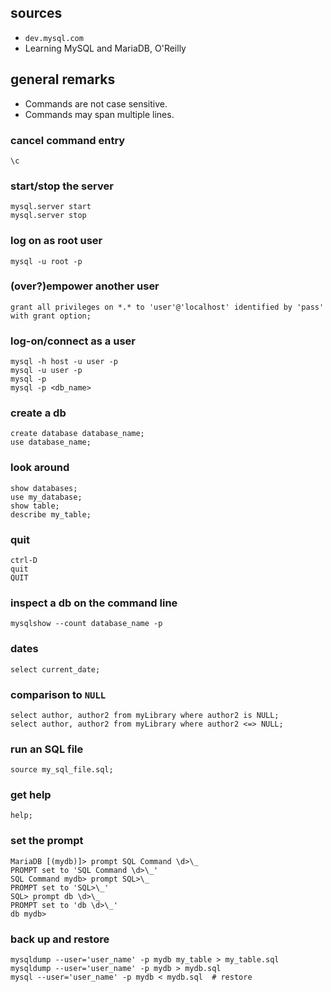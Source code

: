 
## sources

* `dev.mysql.com`
* Learning MySQL and MariaDB, O'Reilly

## general remarks

* Commands are not case sensitive.
* Commands may span multiple lines.

### cancel command entry

    \c

### start/stop the server

    mysql.server start
    mysql.server stop

### log on as root user

    mysql -u root -p

### (over?)empower another user

    grant all privileges on *.* to 'user'@'localhost' identified by 'pass' with grant option;

### log-on/connect as a user

    mysql -h host -u user -p
    mysql -u user -p
    mysql -p
    mysql -p <db_name>

### create a db

    create database database_name;
    use database_name;

### look around

    show databases;
    use my_database;
    show table;
    describe my_table;

### quit

    ctrl-D
    quit
    QUIT

### inspect a db on the command line

    mysqlshow --count database_name -p

### dates

    select current_date;

### comparison to `NULL`

    select author, author2 from myLibrary where author2 is NULL;
    select author, author2 from myLibrary where author2 <=> NULL;

### run an SQL file

    source my_sql_file.sql;

### get help

    help;

### set the prompt

    MariaDB [(mydb)]> prompt SQL Command \d>\_
    PROMPT set to 'SQL Command \d>\_'
    SQL Command mydb> prompt SQL>\_
    PROMPT set to 'SQL>\_'
    SQL> prompt db \d>\_
    PROMPT set to 'db \d>\_'
    db mydb>

### back up and restore

    mysqldump --user='user_name' -p mydb my_table > my_table.sql
    mysqldump --user='user_name' -p mydb > mydb.sql
    mysql --user='user_name' -p mydb < mydb.sql  # restore

